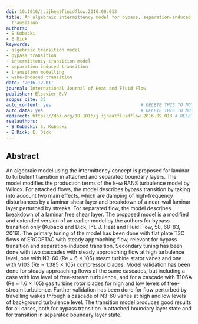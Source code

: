 ```yaml
---
doi: 10.1016/j.ijheatfluidflow.2016.09.013
title: An algebraic intermittency model for bypass, separation-induced and wake-induced
  transition
authors:
- S Kubacki
- E Dick
keywords:
- algebraic transition model
- bypass transition
- intermittency transition model
- separation-induced transition
- transition modelling
- wake-induced transition
date: '2016-12-01'
journal: International Journal of Heat and Fluid Flow
publisher: Elsevier B.V.
scopus_cite: 35
auto_content: yes                                  # DELETE THIS TO NOT AUTO GENERATE CONTENT
auto_data: yes                                     # DELETE THIS TO NOT AUTO GENERATE METADATA
redirect: https://doi.org/10.1016/j.ijheatfluidflow.2016.09.013 # DELETE THIS TO NOT REDIRECT
realauthors:
- S Kubacki: S. Kubacki
- E Dick: E. Dick
---
```



## Abstract
An algebraic model using the intermittency concept is proposed for laminar to turbulent transition in attached and separated boundary layers. The model modifies the production terms of the k–ω RANS turbulence model by Wilcox. For attached flows, the model describes bypass transition by taking into account two main effects, which are damping of high-frequency disturbances by a laminar shear layer and breakdown of a near-wall laminar layer perturbed by streaks. For separated flow, the model describes breakdown of a laminar free shear layer. The proposed model is a modified and extended version of an earlier model by the authors for bypass transition only (Kubacki and Dick, Int. J. Heat and Fluid Flow, 58, 68–83, 2016). The primary tuning of the model has been done with flat plate T3C flows of ERCOFTAC with steady approaching flow, relevant for bypass transition and separation-induced transition. Secondary tuning has been done with two cascades with steady approaching flow at high turbulence level, one with N3-60 (Re = 6 × 105) steam turbine stator vanes and one with V103 (Re = 1.385 × 105) compressor blades. Model validation has been done for steady approaching flows of the same cascades, but including a case with low level of free-stream turbulence, and for a cascade with T106A (Re = 1.6 × 105) gas turbine rotor blades for high and low levels of free-stream turbulence. Further validation has been done for flow perturbed by travelling wakes through a cascade of N3-60 vanes at high and low levels of background turbulence level. The transition model produces good results for all cases, both for bypass transition in attached boundary layer state and for transition in separated boundary layer state.
